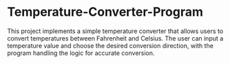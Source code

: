 # Temperature-Converter-Program
This project implements a simple temperature converter that allows users to convert temperatures between Fahrenheit and Celsius. The user can input a temperature value and choose the desired conversion direction, with the program handling the logic for accurate conversion.
